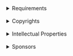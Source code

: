 ﻿<details>
<summary>Requirements</summary>
<br>
<pre>
Respect my copyrights and intellectual properties, and be one of my sponsors, for having authorization to use privately my works.
</pre>
</details>
<br>
<details>
<summary>Copyrights</summary>
<br>
<pre>
All rights reserved, no permissions granted, no free charges, no copies, no redistributions, no derivatives, no modifications, no reproduces, no owning, no teaching, no speeching, no reuses, no public uses, no business uses, no military uses, no lethal uses, no research uses, even published publicly.
</pre>
</details>
<br>
<details>
<summary>Intellectual Properties</summary>
<br>
<pre>
Source codes, programs, dependencies, libraries, equations, methods, informations, documentations, websites, extensions, books, designs, concepts, ideas, and all my works are my properties. I retain all rights on it, and no one may infringe my copyrights.
</pre>
</details>
<br>
<details>
<summary>Sponsors</summary>
<br>
<pre>
Contact me to know how being a sponsor.
</pre>
</details>
